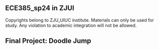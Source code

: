 ## ECE385_sp24 in ZJUI
Copyrights belong to ZJU_UIUC institute.
Materials can only be used for study.
Any violation to academic integration will not be allowed.

## Final Project: Doodle Jump
